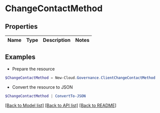 # ChangeContactMethod
## Properties

Name | Type | Description | Notes
------------ | ------------- | ------------- | -------------

## Examples

- Prepare the resource
```powershell
$ChangeContactMethod = New-Cloud.Governance.ClientChangeContactMethod 
```

- Convert the resource to JSON
```powershell
$ChangeContactMethod | ConvertTo-JSON
```

[[Back to Model list]](../README.md#documentation-for-models) [[Back to API list]](../README.md#documentation-for-api-endpoints) [[Back to README]](../README.md)

